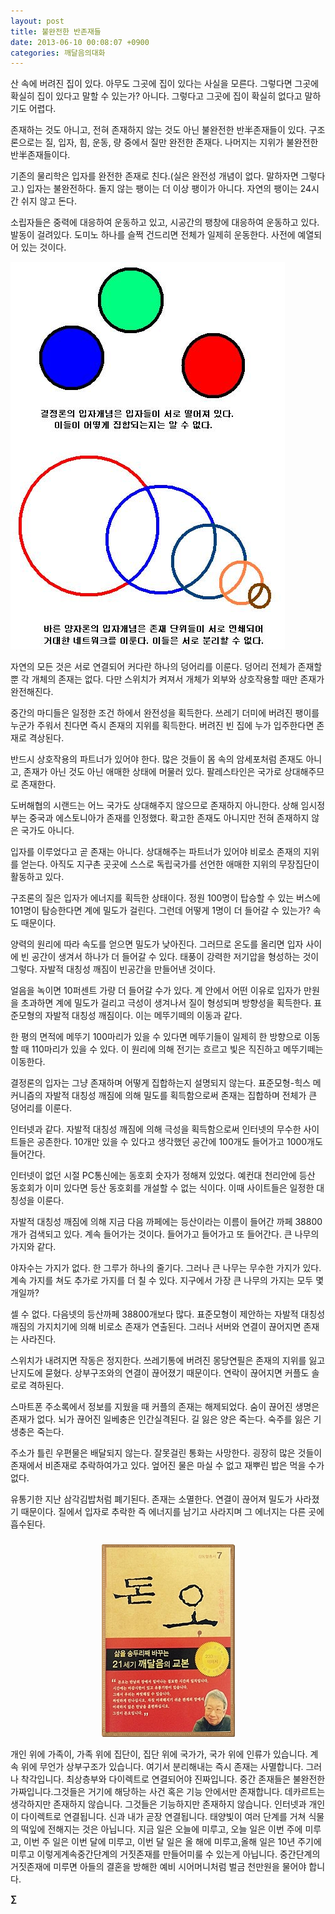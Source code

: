 ```yaml
---
layout: post
title: 불완전한 반존재들
date: 2013-06-10 00:08:07 +0900
categories: 깨달음의대화
---
```

산 속에 버려진 집이 있다. 아무도 그곳에 집이 있다는 사실을 모른다. 그렇다면 그곳에 확실히 집이 있다고 말할 수 있는가? 아니다. 그렇다고 그곳에 집이 확실히 없다고 말하기도 어렵다. 


  


존재하는 것도 아니고, 전혀 존재하지 않는 것도 아닌 불완전한 반半존재들이 있다. 구조론으로는 질, 입자, 힘, 운동, 량 중에서 질만 완전한 존재다. 나머지는 지위가 불완전한 반半존재들이다.


  


기존의 물리학은 입자를 완전한 존재로 친다.(실은 완전성 개념이 없다. 말하자면 그렇다고.) 입자는 불완전하다. 돌지 않는 팽이는 더 이상 팽이가 아니다. 자연의 팽이는 24시간 쉬지 않고 돈다. 


  


소립자들은 중력에 대응하여 운동하고 있고, 시공간의 팽창에 대응하여 운동하고 있다. 발동이 걸려있다. 도미노 하나를 슬쩍 건드리면 전체가 일제히 운동한다. 사전에 예열되어 있는 것이다. 





 <img alt="123a.JPG" src="files/attach/images/198/214/357/123a.JPG" width="439" height="620" />

  


자연의 모든 것은 서로 연결되어 커다란 하나의 덩어리를 이룬다. 덩어리 전체가 존재할 뿐 각 개체의 존재는 없다. 다만 스위치가 켜져서 개체가 외부와 상호작용할 때만 존재가 완전해진다. 


  


중간의 마디들은 일정한 조건 하에서 완전성을 획득한다. 쓰레기 더미에 버려진 팽이를 누군가 주워서 친다면 즉시 존재의 지위를 획득한다. 버려진 빈 집에 누가 입주한다면 존재로 격상된다. 


  


반드시 상호작용의 파트너가 있어야 한다. 많은 것들이 몸 속의 암세포처럼 존재도 아니고, 존재가 아닌 것도 아닌 애매한 상태에 머물러 있다. 팔레스타인은 국가로 상대해주므로 존재한다. 


  


도버해협의 시랜드는 어느 국가도 상대해주지 않으므로 존재하지 아니한다. 상해 임시정부는 중국과 에스토니아가 존재를 인정했다. 확고한 존재도 아니지만 전혀 존재하지 않은 국가도 아니다. 


  


입자를 이루었다고 곧 존재는 아니다. 상대해주는 파트너가 있어야 비로소 존재의 지위를 얻는다. 아직도 지구촌 곳곳에 스스로 독립국가를 선언한 애매한 지위의 무장집단이 활동하고 있다.


  


구조론의 질은 입자가 에너지를 획득한 상태이다. 정원 100명이 탑승할 수 있는 버스에 101명이 탐승한다면 계에 밀도가 걸린다. 그런데 어떻게 1명이 더 들어갈 수 있는가? 속도 때문이다. 


  


양력의 원리에 따라 속도를 얻으면 밀도가 낮아진다. 그러므로 온도를 올리면 입자 사이에 빈 공간이 생겨서 하나가 더 들어갈 수 있다. 태풍이 강력한 저기압을 형성하는 것이 그렇다. 자발적 대칭성 깨짐이 빈공간을 만들어낸 것이다.



얼음을 녹이면 10퍼센트 가량 더 들어갈 수가 있다. 계 안에서 어떤 이유로 입자가 만원을 초과하면 계에 밀도가 걸리고 극성이 생겨나서 질이 형성되며 방향성을 획득한다. 표준모형의 자발적 대칭성 깨짐이다. 이는 메뚜기떼의 이동과 같다. 


  


한 평의 면적에 메뚜기 100마리가 있을 수 있다면 메뚜기들이 일제히 한 방향으로 이동할 때 110마리가 있을 수 있다. 이 원리에 의해 전기는 흐르고 빛은 직진하고 메뚜기떼는 이동한다.


  


결정론의 입자는 그냥 존재하며 어떻게 집합하는지 설명되지 않는다. 표준모형-힉스 메커니즘의 자발적 대칭성 깨짐에 의해 밀도를 획득함으로써 존재는 집합하며 전체가 큰 덩어리를 이룬다. 


  


인터넷과 같다. 자발적 대칭성 깨짐에 의해 극성을 획득함으로써 인터넷의 무수한 사이트들은 공존한다. 10개만 있을 수 있다고 생각했던 공간에 100개도 들어가고 1000개도 들어간다.


  


인터넷이 없던 시절 PC통신에는 동호회 숫자가 정해져 있었다. 예컨대 천리안에 등산 동호회가 이미 있다면 등산 동호회를 개설할 수 없는 식이다. 이때 사이트들은 일정한 대칭성을 이룬다.


  


자발적 대칭성 깨짐에 의해 지금 다음 까페에는 등산이라는 이름이 들어간 까페 38800개가 검색되고 있다. 계속 들어가는 것이다. 들어가고 들어가고 또 들어간다. 큰 나무의 가지와 같다. 


  


야자수는 가지가 없다. 한 그루가 하나의 줄기다. 그러나 큰 나무는 무수한 가지가 있다. 계속 가지를 쳐도 추가로 가지를 더 칠 수 있다. 지구에서 가장 큰 나무의 가지는 모두 몇 개일까? 


  


셀 수 없다. 다음넷의 등산까페 38800개보다 많다. 표준모형이 제안하는 자발적 대칭성 깨짐의 가지치기에 의해 비로소 존재가 연출된다. 그러나 서버와 연결이 끊어지면 존재는 사라진다. 


  


스위치가 내려지면 작동은 정지한다. 쓰레기통에 버려진 몽당연필은 존재의 지위를 잃고 난지도에 묻혔다. 상부구조와의 연결이 끊어졌기 때문이다. 연락이 끊어지면 커플도 솔로로 격하된다. 


  


스마트폰 주소록에서 정보를 지웠을 때 커플의 존재는 해제되었다. 숨이 끊어진 생명은 존재가 없다. 뇌가 끊어진 일베충은 인간실격된다. 길 잃은 양은 죽는다. 숙주를 잃은 기생충은 죽는다. 


  


주소가 틀린 우편물은 배달되지 않는다. 잘못걸린 통화는 사망한다. 굉장히 많은 것들이 존재에서 비존재로 추락하여가고 있다. 엎어진 물은 마실 수 없고 재뿌린 밥은 먹을 수가 없다. 


  


유통기한 지난 삼각김밥처럼 폐기된다. 존재는 소멸한다. 연결이 끊어져 밀도가 사라졌기 때문이다. 질에서 입자로 추락한 즉 에너지를 남기고 사라지며 그 에너지는 다른 곳에 흡수된다. 


  




 ###


  




<p align="center">
  <a href="?mid=DonOh"><img alt="345678.jpg" src="files/attach/images/198/727/315/55.JPG" /> <br /></a> 
  
  <p>
  </p>
  
  <p>
    개인 위에 가족이, 가족 위에 집단이, 집단 위에 국가가, 국가 위에 인류가 있습니다. 계속 위에 무언가 상부구조가 있습니다. 여기서 분리해내는 즉시 존재는 사멸합니다. 그러나 착각입니다. 최상층부와 다이렉트로 연결되어야 진짜입니다. 중간 존재들은 불완전한 가짜입니다.그것들은 거기에 해당하는 사건 혹은 기능 안에서만 존재합니다. 데카르트는 생각하지만 존재하지 않습니다. 그것들은 기능하지만 존재하지 않습니다. 인터넷과 개인이 다이렉트로 연결됩니다. 신과 내가 곧장 연결됩니다. 태양빛이 여러 단계를 거쳐 식물의 떡잎에 전해지는 것은 아닙니다. 지금 일은 오늘에 미루고, 오늘 일은 이번 주에 미루고, 이번 주 일은 이번 달에 미루고, 이번 달 일은 올 해에 미루고,올해 일은 10년 주기에 미루고 이렇게계속중간단계의 거짓존재를 만들어미룰 수 있는게 아닙니다. 중간단계의 거짓존재에 미루면 아들의 결혼을 방해한 예비 시어머니처럼 벌금 천만원을 물어야 합니다.
  </p>
  
  <p>
  </p>
  
  <p>
  </p>
  
  <p>
    <b>∑</b> <br /><br />
  </p>
  
  <p>
  </p>
  
  <p>
  </p>
  
  <p>
  </p>
  
  <p>
  </p>
  
  <p>
  </p>
  
  <p>
  </p>
  
  <p>
  </p>
  
  <p>
  </p>
  
  <p>
  </p>
  
  <p>
  </p>
  
  <p>
  </p>
</p>